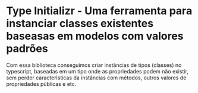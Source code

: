 # Type Initializr - Uma ferramenta para instanciar classes existentes baseasas em modelos com valores padrões

Com essa biblioteca conseguimos criar instâncias de tipos (classes) no typescript, baseadas em um tipo onde as propriedades
podem não existir, sem perder caracterìsticas da instâncias com métodos, outros valores de propriedades públicas e etc.
